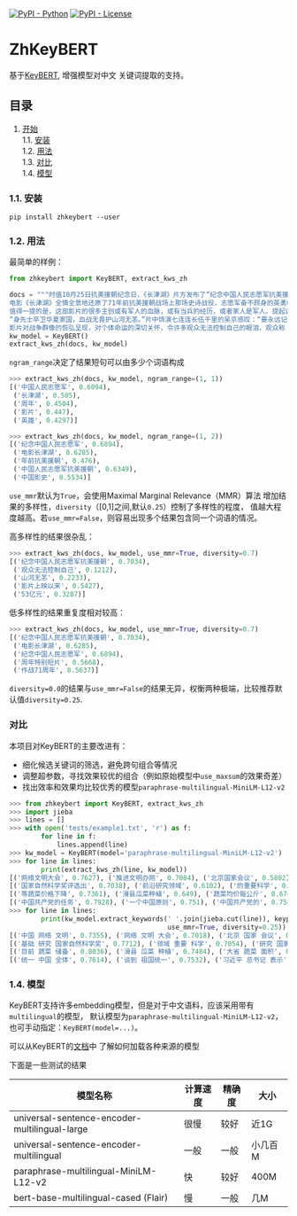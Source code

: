 [![PyPI - Python](https://img.shields.io/badge/python-3.6%20|%203.7%20|%203.8-blue.svg)](https://pypi.org/project/keybert/)
[![PyPI - License](https://img.shields.io/badge/license-MIT-green.svg)](https://github.com/MaartenGr/keybert/blob/master/LICENSE)

# ZhKeyBERT

基于[KeyBERT](https://github.com/MaartenGr/KeyBERT), 增强模型对中文
关键词提取的支持。

## 目录  
<!--ts-->
   1. [开始](#gettingstarted)    
        1.1. [安装](#installation)     
        1.2. [用法](#usage)    
        1.3. [对比](#compare)    
        1.4. [模型](#embeddings)    
<!--te-->

<a name="installation"/></a>
###  1.1. 安装

```
pip install zhkeybert --user
```

<a name="usage"/></a>
###  1.2. 用法

最简单的样例：

```python
from zhkeybert import KeyBERT, extract_kws_zh

docs = """时值10月25日抗美援朝纪念日，《长津湖》片方发布了“纪念中国人民志愿军抗美援朝出国作战71周年特别短片”，再次向伟大的志愿军致敬！
电影《长津湖》全情全景地还原了71年前抗美援朝战场上那场史诗战役，志愿军奋不顾身的英勇精神令观众感叹：“岁月峥嵘英雄不灭，丹心铁骨军魂永存！”影片上映以来票房屡创新高，目前突破53亿元，暂列中国影史票房总榜第三名。
值得一提的是，这部影片的很多主创或有军人的血脉，或有当兵的经历，或者家人是军人。提起这些他们也充满自豪，影片总监制黄建新称：“当兵以后会有一种特别能坚持的劲儿。”饰演雷公的胡军透露：“我父亲曾经参加过抗美援朝，还得了一个三等功。”影片历史顾问王树增表示：“我当了五十多年的兵，我的老部队就是上甘岭上下来的，那些老兵都是我的偶像。”
“身先士卒卫华夏家国，血战无畏护山河无恙。”片中饰演七连连长伍千里的吴京感叹：“要永远记住这些先烈们，他们给我们带来今天的和平。感谢他们的付出，才让我们有今天的幸福生活。”饰演新兵伍万里的易烊千玺表示：“战争的残酷、碾压式的伤害，其实我们现在的年轻人几乎很难能体会到，希望大家看完电影后能明白，是那些先辈们的牺牲奉献，换来了我们的现在。”
影片对战争群像的恢弘呈现，对个体命运的深切关怀，令许多观众无法控制自己的眼泪，观众称：“当看到影片中的惊险战斗场面，看到英雄们壮怀激烈的拼杀，为国捐躯的英勇无畏和无悔付出，我明白了为什么说今天的幸福生活来之不易。”（记者 王金跃）"""
kw_model = KeyBERT()
extract_kws_zh(docs, kw_model)
```

`ngram_range`决定了结果短句可以由多少个词语构成

```python
>>> extract_kws_zh(docs, kw_model, ngram_range=(1, 1))
[('中国人民志愿军', 0.6094),
 ('长津湖', 0.505),
 ('周年', 0.4504),
 ('影片', 0.447),
 ('英雄', 0.4297)]
```

```python
>>> extract_kws_zh(docs, kw_model, ngram_range=(1, 2))
[('纪念中国人民志愿军', 0.6894),
 ('电影长津湖', 0.6285),
 ('年前抗美援朝', 0.476),
 ('中国人民志愿军抗美援朝', 0.6349),
 ('中国影史', 0.5534)]
``` 

`use_mmr`默认为`True`，会使用Maximal Marginal Relevance（MMR）算法
增加结果的多样性，`diversity`（[0,1]之间,默认`0.25`）控制了多样性的程度，
值越大程度越高。若`use_mmr=False`，则容易出现多个结果包含同一个词语的情况。

高多样性的结果很杂乱：
```python
>>> extract_kws_zh(docs, kw_model, use_mmr=True, diversity=0.7)
[('纪念中国人民志愿军抗美援朝', 0.7034),
 ('观众无法控制自己', 0.1212),
 ('山河无恙', 0.2233),
 ('影片上映以来', 0.5427),
 ('53亿元', 0.3287)]
``` 

低多样性的结果重复度相对较高：
```python
>>> extract_kws_zh(docs, kw_model, use_mmr=True, diversity=0.7)
[('纪念中国人民志愿军抗美援朝', 0.7034),
 ('电影长津湖', 0.6285),
 ('纪念中国人民志愿军', 0.6894),
 ('周年特别短片', 0.5668),
 ('作战71周年', 0.5637)]
``` 

`diversity=0.0`的结果与`use_mmr=False`的结果无异，权衡两种极端，比较推荐默认值`diversity=0.25`.
<a name="compare"/></a>
### 对比
本项目对KeyBERT的主要改进有：
- 细化候选关键词的筛选，避免跨句组合等情况
- 调整超参数，寻找效果较优的组合（例如原始模型中`use_maxsum`的效果奇差）
- 找出效率和效果均比较优秀的模型`paraphrase-multilingual-MiniLM-L12-v2`

```python
>>> from zhkeybert import KeyBERT, extract_kws_zh
>>> import jieba
>>> lines = []
>>> with open('tests/example1.txt', 'r') as f:
        for line in f:
            lines.append(line)
>>> kw_model = KeyBERT(model='paraphrase-multilingual-MiniLM-L12-v2')
>>> for line in lines: 
        print(extract_kws_zh(line, kw_model))
[('网络文明大会', 0.7627), ('推进文明办网', 0.7084), ('北京国家会议', 0.5802), ('文明办网', 0.7105), ('大会主题为', 0.6182)]
[('国家自然科学奖评选出', 0.7038), ('前沿研究领域', 0.6102), ('的重要科学', 0.62), ('自然科学奖', 0.693), ('自然科学奖一等奖', 0.6887)]
[('等蔬菜价格下降', 0.7361), ('滑县瓜菜种植', 0.649), ('蔬菜均价每公斤', 0.6768), ('全国蔬菜均价', 0.709), ('村蔬菜种植', 0.6536)]
[('中国共产党的任务', 0.7928), ('一个中国原则', 0.751), ('中国共产党的', 0.7541), ('统一是中国', 0.7095), ('中国人民捍卫', 0.7081)]
>>> for line in lines:
        print(kw_model.extract_keywords(' '.join(jieba.cut(line)), keyphrase_ngram_range=(1, 3), 
                                        use_mmr=True, diversity=0.25))
[('中国 网络 文明', 0.7355), ('网络 文明 大会', 0.7018), ('北京 国家 会议', 0.6802), ('首届 中国 网络', 0.723), ('打造 我国 网络', 0.6766)]
[('基础 研究 国家自然科学奖', 0.7712), ('领域 重要 科学', 0.7054), ('研究 国家自然科学奖 评选', 0.7441), ('研究 国家自然科学奖', 0.7499), ('自然科学 一等奖', 0.7193)]
[('目前 蔬菜 储备', 0.8036), ('滑县 瓜菜 种植', 0.7484), ('大省 蔬菜 面积', 0.798), ('居民 蔬菜 供应', 0.7902), ('设施 蔬菜 大省', 0.792)]
[('统一 中国 全体', 0.7614), ('谈到 祖国统一', 0.7532), ('习近平 总书记 表示', 0.6338), ('祖国统一 问题 总书记', 0.7368), ('中国共产党 任务 实现', 0.679)]
```

<a name="embeddings"/></a>
###  1.4. 模型
KeyBERT支持许多embedding模型，但是对于中文语料，应该采用带有`multilingual`的模型，
默认模型为`paraphrase-multilingual-MiniLM-L12-v2`，也可手动指定：`KeyBERT(model=...)`。

可以从KeyBERT的[文档](https://maartengr.github.io/KeyBERT/guides/embeddings.html)中
了解如何加载各种来源的模型

下面是一些测试的结果

|模型名称|计算速度|精确度|大小|
|------|-------|-----|------|
|universal-sentence-encoder-multilingual-large|很慢|较好|近1G|
|universal-sentence-encoder-multilingual|一般|一般|小几百M|
|paraphrase-multilingual-MiniLM-L12-v2|快|较好|400M|
|bert-base-multilingual-cased (Flair)|慢|一般|几M|
